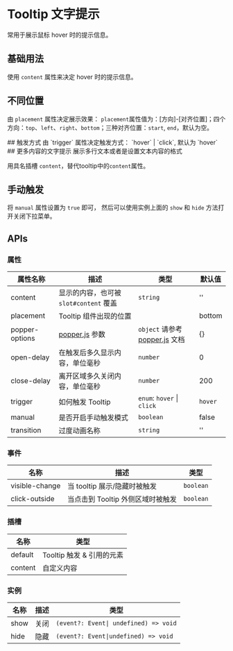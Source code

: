 # Tooltip 文字提示

常用于展示鼠标 hover 时的提示信息。

## 基础用法

使用 `content` 属性来决定 hover 时的提示信息。
<preview path="../demos/Tooltip/TooltipBasic.vue" />

## 不同位置

由 `placement` 属性决定展示效果： `placement`属性值为：[方向]-[对齐位置]；四个方向：`top`、`left`、`right`、`bottom`；三种对齐位置：`start`, `end`，默认为空。

<preview path="../demos/Tooltip/TooltipPlace.vue" />
## 触发方式
由 `trigger` 属性决定触发方式： `hover` | `click`, 默认为 `hover`
<preview path="../demos/Tooltip/TooltipTrigger.vue" />
## 更多内容的文字提示
展示多行文本或者是设置文本内容的格式

用具名插槽 `content`，替代tooltip中的`content`属性。
<preview path="../demos/Tooltip/TooltipContent.vue" />

## 手动触发

将 `manual` 属性设置为 `true` 即可， 然后可以使用实例上面的 `show` 和 `hide` 方法打开关闭下拉菜单。
<preview path="../demos/Tooltip/TooltipManual.vue" />

## APIs

### 属性

| 属性名称       | 描述                                             | 类型                                                             | 默认值  |
| -------------- | ------------------------------------------------ | ---------------------------------------------------------------- | ------- |
| content        | 显示的内容，也可被 `slot#content` 覆盖           | `string`                                                         | ''      |
| placement      | Tooltip 组件出现的位置                           |                                                                  | bottom  |
| popper-options | [popper.js](https://popper.js.org/docs/v2/) 参数 | `object` 请参考 [popper.js](https://popper.js.org/docs/v2/) 文档 | {}      |
| open-delay     | 在触发后多久显示内容，单位毫秒                   | `number`                                                         | 0       |
| close-delay    | 离开区域多久关闭内容，单位毫秒                   | `number`                                                         | 200     |
| trigger        | 如何触发 Tooltip                                 | `enum`: `hover` \| `click`                                       | `hover` |
| manual         | 是否开启手动触发模式                             | `boolean`                                                        | false   |
| transition     | 过度动画名称                                     | `string`                                                         | ''      |

### 事件

| 名称           | 描述                              | 类型      |
| -------------- | --------------------------------- | --------- |
| visible-change | 当 tooltip 展示/隐藏时被触发      | `boolean` |
| click-outside  | 当点击到 Tooltip 外侧区域时被触发 | `boolean` |

### 插槽

| 名称    | 类型                      |
| ------- | ------------------------- |
| default | Tooltip 触发 & 引用的元素 |
| content | 自定义内容                |

### 实例

| 名称 | 描述 | 类型                                  |
| ---- | ---- | ------------------------------------- |
| show | 关闭 | `(event?: Event\| undefined) => void` |
| hide | 隐藏 | `(event?: Event\|undefined) => void`  |

